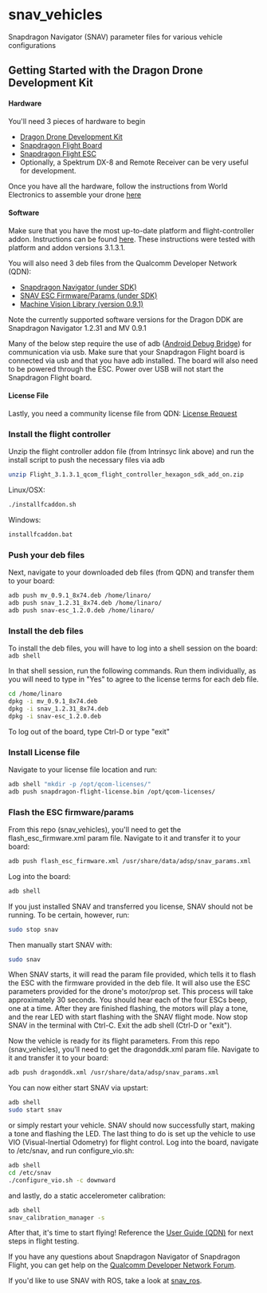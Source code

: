 # snav_vehicles
Snapdragon Navigator (SNAV) parameter files for various vehicle configurations

## Getting Started with the Dragon Drone Development Kit
#### Hardware
You'll need 3 pieces of hardware to begin

- [Dragon Drone Development Kit](https://worldsway.com/product/dragon-drone-development-kit)
- [Snapdragon Flight Board](https://shop.intrinsyc.com/collections/product-development-kits/products/qualcomm-snapdragon-flight-sbc)
- [Snapdragon Flight ESC](https://shop.intrinsyc.com/collections/dragonboard-accessories/products/qualcomm-electronic-speed-control-board)
- Optionally, a Spektrum DX-8 and Remote Receiver can be very useful for development.

Once you have all the hardware, follow the instructions from World Electronics to assemble your drone [here](https://worldsway.com/wp-content/uploads/2017/08/DragonDDK-End-User-Assembly-Instructions_V2.pdf)

#### Software

Make sure that you have the most up-to-date platform and flight-controller addon.  Instructions can be found [here](https://github.com/ATLFlight/ATLFlightDocs/blob/master/PlatformGettingStarted.md).  These instructions were tested with platform and addon versions 3.1.3.1.

You will also need 3 deb files from the Qualcomm Developer Network (QDN):
- [Snapdragon Navigator (under SDK)](https://developer.qualcomm.com/hardware/snapdragon-flight/sd-navigator)
- [SNAV ESC Firmware/Params (under SDK)](https://developer.qualcomm.com/hardware/snapdragon-flight/sd-navigator)
- [Machine Vision Library (version 0.9.1)](https://developer.qualcomm.com/software/machine-vision-sdk/tools)

Note the currently supported software versions for the Dragon DDK are Snapdragon Navigator 1.2.31 and MV 0.9.1

Many of the below step require the use of adb ([Android Debug Bridge](https://developer.android.com/studio/command-line/adb.html)) for communication via usb.  Make sure that your Snapdragon Flight board is connected via usb and that you have adb installed.  The board will also need to be powered through the ESC.  Power over USB will not start the Snapdragon Flight board.

#### License File
Lastly, you need a community license file from QDN: [License Request](https://developer.qualcomm.com/hardware/snapdragon-flight/missing-key-req)

### Install the flight controller
Unzip the flight controller addon file (from Intrinsyc link above) and run the install script to push the necessary files via adb

```bash
unzip Flight_3.1.3.1_qcom_flight_controller_hexagon_sdk_add_on.zip
```

Linux/OSX:
```bash
./installfcaddon.sh
```

Windows:
```bash
installfcaddon.bat
```

### Push your deb files

Next, navigate to your downloaded deb files (from QDN) and transfer them to your board:

```bash
adb push mv_0.9.1_8x74.deb /home/linaro/
adb push snav_1.2.31_8x74.deb /home/linaro/
adb push snav-esc_1.2.0.deb /home/linaro/
```

### Install the deb files
To install the deb files, you will have to log into a shell session on the board:
`adb shell`

In that shell session, run the following commands. Run them individually, as you will need to type in "Yes" to agree to the license terms for each deb file.

```bash
cd /home/linaro
dpkg -i mv_0.9.1_8x74.deb
dpkg -i snav_1.2.31_8x74.deb
dpkg -i snav-esc_1.2.0.deb
```

To log out of the board, type Ctrl-D or type "exit"

### Install License file
Navigate to your license file location and run:

```bash
adb shell "mkdir -p /opt/qcom-licenses/"
adb push snapdragon-flight-license.bin /opt/qcom-licenses/
```

### Flash the ESC firmware/params

From this repo (snav_vehicles), you'll need to get the flash_esc_firmware.xml param file. Navigate to it and transfer it to your board:

```bash
adb push flash_esc_firmware.xml /usr/share/data/adsp/snav_params.xml
```

Log into the board:

```bash
adb shell
```

If you just installed SNAV and transferred you license, SNAV should not be running. To be certain, however, run:

```bash
sudo stop snav
```

Then manually start SNAV with:

```bash
sudo snav
```

When SNAV starts, it will read the param file provided, which tells it to flash the ESC with the firmware provided in the deb file.  It will also use the ESC parameters provided for the drone's motor/prop set.  This process will take approximately 30 seconds.  You should hear each of the four ESCs beep, one at a time.  After they are finished flashing, the motors will play a tone, and the rear LED with start flashing with the SNAV flight mode.  Now stop SNAV in the terminal with Ctrl-C.  Exit the adb shell (Ctrl-D or "exit").

Now the vehicle is ready for its flight parameters. From this repo (snav_vehicles), you'll need to get the dragonddk.xml param file. Navigate to it and transfer it to your board:


```bash
adb push dragonddk.xml /usr/share/data/adsp/snav_params.xml
```

You can now either start SNAV via upstart:

```bash
adb shell
sudo start snav
```

or simply restart your vehicle.  SNAV should now successfully start, making a tone and flashing the LED.  The last thing to do is set up the vehicle to use VIO (Visual-Inertial Odometry) for flight control. Log into the board, navigate to /etc/snav, and run configure_vio.sh:

```bash
adb shell
cd /etc/snav
./configure_vio.sh -c downward
```

and lastly, do a static accelerometer calibration:

```bash
adb shell
snav_calibration_manager -s
```

After that, it's time to start flying!  Reference the [User Guide (QDN)](https://developer.qualcomm.com/download/snapdragon-flight/navigator-user-guide.pdf) for next steps in flight testing.

If you have any questions about Snapdragon Navigator of Snapdragon Flight, you can get help on the [Qualcomm Developer Network Forum](https://developer.qualcomm.com/forums/hardware/snapdragon-flight).

If you'd like to use SNAV with ROS, take a look at [snav_ros](https://github.com/ATLFlight/snav_ros).


